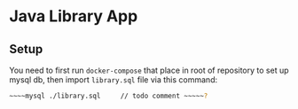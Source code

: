 # Java Library App

## Setup

You need to first run `docker-compose` that place in root of repository to set up mysql db, then
import `library.sql` file via this command:

```bash
~~~~mysql ./library.sql     // todo comment ~~~~~?
```
